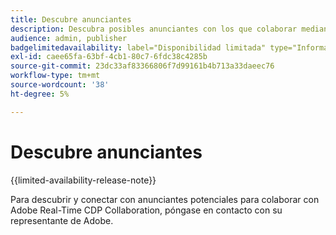 ```yaml
---
title: Descubre anunciantes
description: Descubra posibles anunciantes con los que colaborar mediante Adobe Real-Time CDP Collaboration
audience: admin, publisher
badgelimitedavailability: label="Disponibilidad limitada" type="Informative" url="https://helpx.adobe.com/legal/product-descriptions/real-time-customer-data-platform-collaboration.html newtab=true"
exl-id: caee65fa-63bf-4cb1-80c7-6fdc38c4285b
source-git-commit: 23dc33af83366806f7d99161b4b713a33daeec76
workflow-type: tm+mt
source-wordcount: '38'
ht-degree: 5%

---
```


# Descubre anunciantes

{{limited-availability-release-note}}

Para descubrir y conectar con anunciantes potenciales para colaborar con Adobe Real-Time CDP Collaboration, póngase en contacto con su representante de Adobe.
